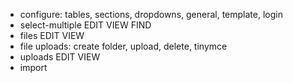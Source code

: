 - configure: tables, sections, dropdowns, general, template, login
- select-multiple EDIT VIEW FIND
- files EDIT VIEW
- file uploads: create folder, upload, delete, tinymce
- uploads EDIT VIEW
- import